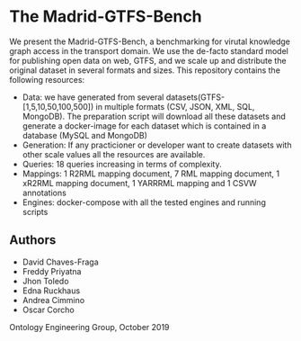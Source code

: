 # The Madrid-GTFS-Bench

We present the Madrid-GTFS-Bench, a benchmarking for virutal knowledge graph access in the transport domain. We use the de-facto standard model for publishing open data on web, GTFS, and we scale up and distribute the original dataset in several formats and sizes. This repository contains the following resources:

- Data: we have generated from several datasets(GTFS-[1,5,10,50,100,500]) in multiple formats (CSV, JSON, XML, SQL, MongoDB). The preparation script will download all these datasets and generate a docker-image for each dataset which is contained in a database (MySQL and MongoDB)
- Generation: If any practicioner or developer want to create datasets with other scale values all the resources are available.
- Queries: 18 queries increasing in terms of complexity.
- Mappings: 1 R2RML mapping document, 7 RML mapping document, 1 xR2RML mapping document, 1 YARRRML mapping and 1 CSVW annotations
- Engines: docker-compose with all the tested engines and running scripts


## Authors

- David Chaves-Fraga
- Freddy Priyatna
- Jhon Toledo
- Edna Ruckhaus
- Andrea Cimmino
- Oscar Corcho

Ontology Engineering Group, October 2019

